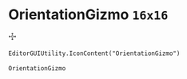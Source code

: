 # OrientationGizmo `16x16`
<img src="/img/OrientationGizmo.png" width=16 height=16>

``` CSharp
EditorGUIUtility.IconContent("OrientationGizmo")
```
```
OrientationGizmo
```
